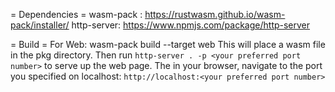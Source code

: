 = Dependencies =
wasm-pack : https://rustwasm.github.io/wasm-pack/installer/
http-server: https://www.npmjs.com/package/http-server


= Build =
For Web: wasm-pack build --target web 
This will place a wasm file in the pkg directory.  Then run `http-server . -p <your preferred port number>` to serve up the web page. 
The in your browser, navigate to the port you specified on localhost: `http://localhost:<your preferred port number>`
